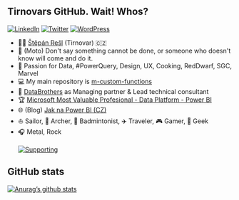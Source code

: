 ## Tirnovars GitHub. Wait! Whos?

[![LinkedIn](https://img.shields.io/badge/linkedin-%230077B5.svg?style=for-the-badge&logo=linkedin&logoColor=white)](https://www.linkedin.com/in/%C5%A1t%C4%9Bp%C3%A1n-re%C5%A1l-464084152/) [![Twitter](https://img.shields.io/badge/twitter-%231DA1F2.svg?style=for-the-badge&logo=Twitter&logoColor=white)](https://twitter.com/tpnRel1) [![WordPress](https://img.shields.io/badge/WordPress-%23117AC9.svg?style=for-the-badge&logo=WordPress&logoColor=white)](https://www.jaknapowerbi.cz/)

- 🧑🏻 [Štěpán Rešl](https://www.linkedin.com/in/%C5%A1t%C4%9Bp%C3%A1n-re%C5%A1l-464084152/) (Tirnovar) 🇨🇿
- 💬 (Moto) Don't say something cannot be done, or someone who doesn't know will come and do it.
- 🧐 Passion for Data, #PowerQuery, Design, UX, Cooking, RedDwarf, SGC, Marvel
- 💻 My main repository is [m-custom-functions](https://github.com/tirnovar/m-custom-functions)
- 💼 [DataBrothers](https://www.databrothers.cz/) as Managing partner & Lead technical consultant
- 🏆 [Microsoft Most Valuable Profesional - Data Platform - Power BI](https://mvp.microsoft.com/en-us/PublicProfile/5003801?fullName=%C5%A0t%C4%9Bp%C3%A1n%20Re%C5%A1l)
- 🌐 (Blog) [Jak na Power BI (CZ)](https://www.jaknapowerbi.cz/)
- ⛵️ Sailor, 🏹 Archer, 🏸 Badmintonist, ✈️ Traveler, 🎮 Gamer, 🤖 Geek
- 🎧 Metal, Rock
<br><br>[![Supporting](https://img.shields.io/badge/Dax%20Studio-Supporting-green?style=flat-square&logo=GitHub%20Sponsors&logoColor=white)](https://github.com/DaxStudio)

## GitHub stats
[![Anurag’s github stats](https://github-readme-stats.vercel.app/api?username=tirnovar)](https://github.com/tirnovar)
